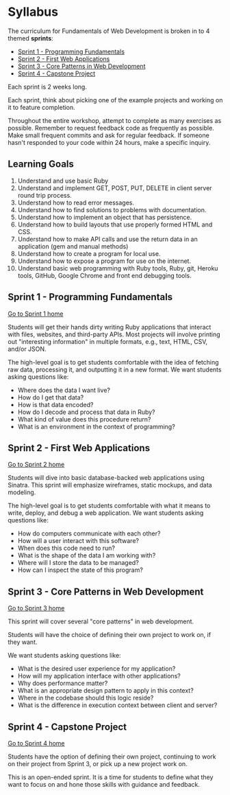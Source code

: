 # Syllabus

The curriculum for Fundamentals of Web Development is broken in to 4 themed **sprints**:

- [Sprint 1 - Programming Fundamentals](#sprint-1---programming-fundamentals)
- [Sprint 2 - First Web Applications](#sprint-2---first-web-applications)
- [Sprint 3 - Core Patterns in Web Development](#sprint-3---core-patterns-in-web-development)
- [Sprint 4 - Capstone Project](#sprint-4---capstone-project)

Each sprint is 2 weeks long.

Each sprint, think about picking one of the example projects and working on it to feature completion.

Throughout the entire workshop, attempt to complete as many exercises as possible. Remember to request feedback code as frequently as possible. Make small frequent commits and ask for regular feedback. If someone hasn't responded to your code within 24 hours, make a specific inquiry.

## Learning Goals

1. Understand and use basic Ruby
1. Understand and implement GET, POST, PUT, DELETE in client server round trip process.
1. Understand how to read error messages.
1. Understand how to find solutions to problems with documentation.
1. Understand how to implement an object that has persistence.
1. Understand how to build layouts that use properly formed HTML and CSS.
1. Understand how to make API calls and use the return data in an application (gem and manual methods)
1. Understand how to create a program for local use.
1. Understand how to expose a program for use on the internet.
1. Understand basic web programming with Ruby tools, Ruby, git, Heroku tools, GitHub, Google Chrome and front end debugging tools.


## Sprint 1 - Programming Fundamentals

[Go to Sprint 1 home](sprint-1)

Students will get their hands dirty writing Ruby applications that interact with files, websites, and third-party APIs. Most projects will involve printing out "interesting information" in multiple formats, e.g., text, HTML, CSV, and/or JSON.

The high-level goal is to get students comfortable with the idea of fetching raw data, processing it, and outputting it in a new format. We want students asking questions like:

- Where does the data I want live?
- How do I get that data?
- How is that data encoded?
- How do I decode and process that data in Ruby?
- What kind of value does this procedure return?
- What is an environment in the context of programming?

## Sprint 2 - First Web Applications

[Go to Sprint 2 home](sprint-2)

Students will dive into basic database-backed web applications using Sinatra. This sprint will emphasize wireframes, static mockups, and data modeling.

The high-level goal is to get students comfortable with what it means to write, deploy, and debug a web application. We want students asking questions like:

- How do computers communicate with each other?
- How will a user interact with this software?
- When does this code need to run?
- What is the shape of the data I am working with?
- Where will I store the data to be managed?
- How can I inspect the state of this program?

## Sprint 3 - Core Patterns in Web Development

[Go to Sprint 3 home](sprint-3)

This sprint will cover several "core patterns" in web development.

Students will have the choice of defining their own project to work on, if they want.

We want students asking questions like:

- What is the desired user experience for my application?
- How will my application interface with other applications?
- Why does performance matter?
- What is an appropriate design pattern to apply in this context?
- Where in the codebase should this logic reside?
- What is the difference in execution context between client and server?

## Sprint 4 - Capstone Project

[Go to Sprint 4 home](sprint-4)

Students have the option of defining their own project, continuing to work on their project from Sprint 3, or pick up a new project work on.

This is an open-ended sprint. It is a time for students to define what they want to focus on and hone those skills with guidance and feedback.


<!-- Unused projects -->

[sinatra-get]:https://github.com/codeunion/sinatra-get
[sinatra-playground]:https://github.com/codeunion/sinatra-playground
[sinatra-singing-tweets]:https://github.com/codeunion/sinatra-singing-tweets

<!-- Unused exercises -->

[javascript-exercises]:https://github.com/codeunion/javascript-exercises
